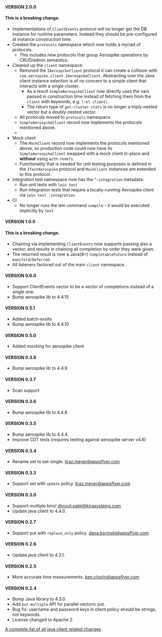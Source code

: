 #### VERSION 2.0.0
#### This is a breaking change.
* Implementations of `ClientEvents` protocol will no longer get the DB instance for runtime parameters. Instead they should be pre-configured at instance construction time.
* Created the `protocols` namespace which now holds a myriad of protocols.
  * This includes new protocols that group Aerospike operations by CRUD/admin semantics.
* Cleaned up the `client` namespace:
  * Removed the `IAerospikeClient` protocol it can create a collision with `com.aerospike.client.IAerospikeClient`. Abstracting over the Java client instance selection is of no concern to a simple client that interacts with a single cluster.
    * As a result `SimpleAerospikeClient` now directly uses the vars passed in construction time instead of fetching them from the `client` with keywords, e.g. `(:el client)`.
    * The return type of `get-cluster-stats` is no longer a triply-nested vector but a doubly-nested vector.
  * All protocols moved to `protocols` namespace.
  * `SimpleAerospikeClient` record now implements the protocols mentioned above.
  * 
* Mock client
  * The `MockClient` record now implements the protocols mentioned above, so production code could now have its `SimpleAerospikeClient` swapped with a mock client in-place and __without__ using `with-redefs`.
  * Functionality that is needed for unit testing purposes is defined in the `ITestAerospike` protocol and `MockClient` instances are extended to this protocol.
* Integration test namespace now has the `^:integration` metadata:
  * Run unit tests with `lein test`
  * Run integration tests that require a locally-running Aerospike client via `lein test :integration`.
* CI
  * No longer runs the lein command `compile` - it would be executed implicitly by `test`

#### VERSION 1.0.0
#### This is a breaking change.
* Chaining via implementing `ClientEvents` now supports passing also a vector,
  and results in chaining all completion by order they were given.
* The returned result is now a Java(8<) `CompletableFuture` instead of `manifold/Deferred`.
* All listeners factored out of the main `client` namespace.

#### VERSION 0.6.0
* Support ClientEvents vector to be a vector of completions instead of a single one.
* Bump aerospike lib to 4.4.15

#### VERSION 0.5.1
* Added batch-exsits
* Bump aerospike lib to 4.4.10

#### VERSION 0.5.0
* Added mocking for aerospike client

#### VERSION 0.3.8
* Bump aerospike lib to 4.4.9

#### VERSION 0.3.7
* Scan support

#### VERSION 0.3.6
* Bump aerospike lib to 4.4.6

#### VERSION 0.3.5
* Bump aerospike lib to 4.4.4.
* Improve CDT tests (requires testing against aerospike server v4.6)

#### VERSION 0.3.4
* Rename set to set-single. liraz.meyer@appsflyer.com

#### VERSION 0.3.3
* Support set with `update` policy. liraz.meyer@appsflyer.com

#### VERSION 0.3.0
* Support multiple bins! dhruvil.patel@kirasystems.com
* Update java client to 4.4.0.

#### VERSION 0.2.7
* Support put with `replace_only` policy. dana.borinski@appsflyer.com

#### VERSION 0.2.6
* Update java client to 4.3.1.

#### VERSION 0.2.5
* More accurate time measurements. ben.chorin@appsflyer.com

#### VERSION 0.2.4

* Bump Java library to 4.3.0.
* Add `put-multiple` API for parallel vectoric put.
* Bug fix: username and password keys in client policy should be strings, not keywords.
* License changed to Apache 2.


[A complete list of all java client related changes](https://www.aerospike.com/download/client/java/notes.html)
